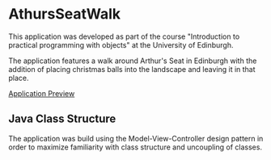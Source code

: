 # AthursSeatWalk

This application was developed as part of the course "Introduction to practical programming with objects" at the University of Edinburgh.

The application features a walk around Arthur's Seat in Edinburgh with the addition of placing christmas balls into the landscape and leaving it in that place.

[Application Preview](/image/gallery3.png)

## Java Class Structure
The application was build using the Model-View-Controller design pattern in order to maximize familiarity with class structure and uncoupling of classes. 
